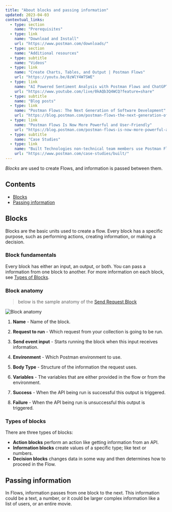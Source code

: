 ```yaml
---
title: "About blocks and passing information"
updated: 2023-04-03
contextual_links:
  - type: section
    name: "Prerequisites"
  - type: link
    name: "Download and Install"
    url: "https://www.postman.com/downloads/"
  - type: section
    name: "Additional resources"
  - type: subtitle
    name: "Videos"
  - type: link
    name: "Create Charts, Tables, and Output | Postman Flows"
    url: "https://youtu.be/8zWlY4W7SWE"
  - type: link
    name: "AI Powered Sentiment Analysis with Postman Flows and ChatGPT"
    url: "https://www.youtube.com/live/0kAQb3Q4WCQ?feature=share"
  - type: subtitle
    name: "Blog posts"
  - type: link
    name: "Postman Flows: The Next Generation of Software Development"
    url: "https://blog.postman.com/postman-flows-the-next-generation-of-software-development/"
  - type: link
    name: "Postman Flows Is Now More Powerful and User-Friendly"
    url: "https://blog.postman.com/postman-flows-is-now-more-powerful-and-user-friendly/"
  - type: subtitle
    name: "Case Studies"
  - type: link
    name: "Built Technologies non-technical team members use Postman Flows"
    url: "https://www.postman.com/case-studies/built/"
---
```


_Blocks_ are used to create Flows, and information is passed between them.

## Contents

* [Blocks](#blocks)
* [Passing information](#passing-information)

## Blocks

Blocks are the basic units used to create a flow. Every block has a specific purpose, such as performing actions, creating information, or making a decision.

### Block fundamentals

Every block has either an input, an output, or both. You can pass a information from one block to another. For more information on each block, see [Types of Blocks](#types-of-blocks).

### Block anatomy

> below is the sample anatomy of the [Send Request Block](/docs/postman-flows/reference/blocks-list/#send-request)

![Block anatomy](https://assets.postman.com/postman-labs-docs/block/updated-block-anatomy.png)

1. **Name** - Name of the block.

2. **Request to run** - Which request from your collection is going to be run.

3. **Send event input** - Starts running the block when this input receives information.

4. **Environment** - Which Postman environment to use.

5. **Body Type** - Structure of the information the request uses.

6. **Variables** - The variables that are either provided in the flow or from the environment.

7. **Success** - When the API being run is successful this output is triggered.

8. **Failure** - When the API being run is unsuccessful this output is triggered.

### Types of blocks

There are three types of blocks:

* **Action blocks** perform an action like getting information from an API.
* **Information blocks** create values of a specific type; like text or numbers.
* **Decision blocks** changes data in some way and then determines how to proceed in the Flow.

## Passing information

In Flows, information passes from one block to the next. This information could be a text, a number, or it could be larger complex information like a list of users, or an entire movie.
